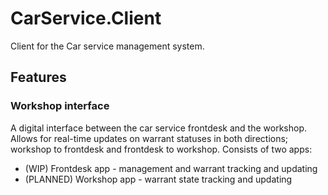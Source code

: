 # CarService.Client

Client for the Car service management system.

## Features

### Workshop interface

A digital interface between the car service frontdesk and the workshop. Allows for real-time updates on warrant statuses in both directions; workshop to frontdesk and frontdesk to workshop.
Consists of two apps:
- (WIP) Frontdesk app - management and warrant tracking and updating
- (PLANNED) Workshop app - warrant state tracking and updating